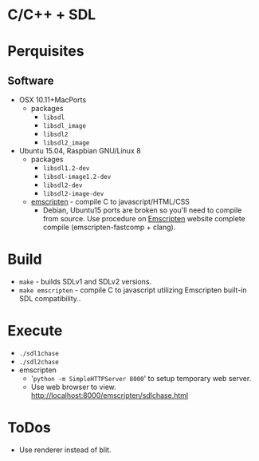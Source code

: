 C/C++ + SDL
===========

# Perquisites

## Software
- OSX 10.11+MacPorts
    - packages
        - `libsdl`
        - `libsdl_image`
        - `libsdl2`
        - `libsdl2_image`
- Ubuntu 15.04, Raspbian GNU/Linux 8
    - packages
        - `libsdl1.2-dev`
        - `libsdl-image1.2-dev`
        - `libsdl2-dev`
        - `libsdl2-image-dev`
    - [emscripten](http://kripken.github.io/emscripten-site/) - compile C to javascript/HTML/CSS
        - Debian, Ubuntu15 ports are broken so you'll need to compile
          from source.  Use procedure on
          [Emscripten](http://kripken.github.io/emscripten-site/)
          website complete compile (emscripten-fastcomp + clang).

# Build
- `make` - builds SDLv1 and SDLv2 versions.
- `make emscripten` - compile C to javascript utilizing Emscripten built-in SDL compatibility..

# Execute
- `./sdl1chase`
- `./sdl2chase`
- emscripten
    - '`python -m SimpleHTTPServer 8000`' to setup temporary web server.
    - Use web browser to view. [http://localhost:8000/emscripten/sdlchase.html](http://localhost:8000/emscripten/sdlchase.html)

# ToDos
- Use renderer instead of blit.
